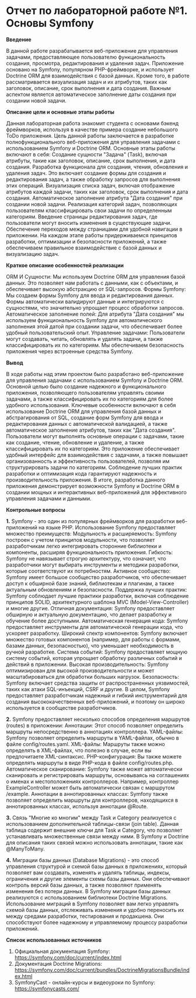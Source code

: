 # Отчет по лабораторной работе №1. Основы Symfony

**Введение**

В данной работе разрабатывается веб-приложение для управления задачами, предоставляющее пользователю функциональность создания, просмотра, редактирования и удаления задач. Приложение основано на Symfony, популярном PHP-фреймворке, и использует Doctrine ORM для взаимодействия с базой данных. Кроме того, в работе рассматривается визуализация задач и их атрибутов, таких как заголовок, описание, срок выполнения и дата создания. Важным аспектом является автоматическое заполнение даты создания при создании новой задачи.

**Описание цели и основные этапы работы**

Данная лабораторная работа знакомит студента с основами бэкенд фреймворков, используя в качестве примера создание небольшого ToDo приложения.
Цель данной работы заключается в разработке полнофункционального веб-приложения для управления задачами с использованием Symfony и Doctrine ORM. Основные этапы работы включают в себя:
Создание сущности "Задача" (Task), включая атрибуты, такие как заголовок, описание, срок выполнения, и дата создания.
Разработка функционала для создания, чтения, обновления и удаления задач. Это включает создание формы для создания и редактирования задач, а также обработку запросов для выполнения этих операций.
Визуализация списка задач, включая отображение атрибутов каждой задачи, таких как заголовок, срок выполнения и дата создания.
Автоматическое заполнение атрибута "Дата создания" при создании новой задачи.
Реализация категорий задач, позволяющих пользователям классифицировать свои задачи по определенным категориям.
Введение страницы редактирования задач, где пользователи могут вносить изменения в существующие задачи.
Обеспечение переходов между страницами для удобной навигации в приложении.
На каждом этапе работы придерживаемся принципов разработки, оптимизации и безопасности приложений, а также обеспечиваем правильное взаимодействие с базой данных и визуализацию задач.

**Краткое описание особенностей реализации**

ORM И Сущности: Мы используем Doctrine ORM для управления базой данных. Это позволяет нам работать с данными, как с объектами, и обеспечивает высокую абстракцию от SQL-запросов.
Формы Symfony: Мы создаем формы Symfony для ввода и редактирования данных. Формы автоматически валидируют данные и интегрируются с сущностями, что значительно упрощает процесс обработки запросов.
Автоматическое заполнение полей: Для атрибута "Дата создания" мы используем функциональность Symfony для автоматического заполнения этой датой при создании задачи, что обеспечивает более удобный пользовательский опыт.
Управление задачами: Пользователи могут создавать, читать, обновлять и удалять задачи, а также классифицировать их по категориям. Мы обеспечиваем безопасность приложения через встроенные средства Symfony.

**Вывод**

В ходе работы над этим проектом было разработано веб-приложение для управления задачами с использованием Symfony и Doctrine ORM. Основной целью было создание надежного и функционального приложения, позволяющего пользователям управлять своими задачами, а также классифицировать их по категориям для более удобного использования.
Ключевые особенности включают в себя использование Doctrine ORM для управления базой данных и абстрагирования от SQL, создание форм Symfony для ввода и редактирования данных с автоматической валидацией, а также автоматическое заполнение атрибутов, таких как "Дата создания". Пользователи могут выполнять основные операции с задачами, такие как создание, чтение, обновление и удаление, а также классифицировать их по категориям.
Это приложение обеспечивает удобный интерфейс для взаимодействия с задачами, а также повышает организованность и эффективность пользователей, позволяя им структурировать задачи по категориям. Соблюдение лучших практик разработки и оптимизация кода гарантируют надежность и производительность приложения.
В итоге, разработка данного приложения демонстрирует возможности Symfony и Doctrine ORM в создании мощных и интерактивных веб-приложений для эффективного управления задачами и данными.

**Контрольные вопросы**

**1.** Symfony - это один из популярных фреймворков для разработки веб-приложений на языке PHP. Использование Symfony предоставляет множество преимуществ:
Модульность и расширяемость: Symfony построен с учетом принципов модульности, что позволяет разработчикам легко интегрировать сторонние библиотеки и компоненты, расширяя функциональность приложения.
Гибкость: Symfony не навязывает строгую архитектуру, что означает, что разработчики могут выбирать инструменты и методики разработки, которые соответствуют их потребностям.
Активное сообщество: Symfony имеет большое сообщество разработчиков, что обеспечивает доступ к обширной базе знаний, библиотекам и плагинам, а также актуальным обновлениям и безопасности.
Поддержка лучших практик: Symfony соблюдает лучшие практики разработки, включая соблюдение принципов SOLID, архитектурного шаблона MVC (Model-View-Controller) и многие другие.
Отличная документация: Symfony предоставляет обширную и актуальную документацию, что делает разработку и обучение более доступными.
Автоматическая генерация кода: Symfony предоставляет инструменты для автоматической генерации кода, что ускоряет разработку.
Широкий спектр компонентов: Symfony включает множество готовых компонентов (например, для работы с формами, базами данных, безопасностью), что уменьшает необходимость в ручной разработке.
Система событий: Symfony предоставляет мощную систему событий, которая упрощает обработку различных событий и действий в приложении.
Высокая производительность: Symfony оптимизирован для высокой производительности и может масштабироваться для обработки больших нагрузок.
Безопасность: Symfony включает средства защиты от распространенных уязвимостей, таких как атаки SQL-инъекций, CSRF и другие.
В целом, Symfony предоставляет разработчикам надежный и гибкий инструментарий для создания высококачественных веб-приложений, и поэтому он широко используется в сообществе разработчиков.

**2.** Symfony предоставляет несколько способов определения маршрутов (routes) в приложении:
Аннотации: Этот способ позволяет определить маршруты непосредственно в аннотациях контроллера.
YAML-файлы: Symfony позволяет определить маршруты в YAML-файлах, обычно в файле config/routes.yaml.
XML-файлы: Маршруты также можно определять в XML-файлах, что полезно в случае, если вы предпочитаете XML-синтаксис.
PHP-конфигурация: Вы также можете определять маршруты в виде PHP-кода в файле config/routes.php.
Автоматическое сканирование: Symfony также может автоматически сканировать и регистрировать маршруты, основываясь на соглашениях о именах и местоположениях контроллеров. Например, контроллер ExampleController может быть автоматически связан с маршрутом /example.
Аннотации в аннотированных классах: Symfony также позволяет определить маршруты для контроллеров, находящихся в аннотированных классах, используя аннотации @Route.

**3.** Связь "Многие ко многим" между Task и Category реализуется с использованием дополнительной таблицы-связи (join table). Данная таблица содержит внешние ключи для Task и Category, что позволяет устанавливать множественные связи между ними. В Symfony и Doctrine для описания таких связей можно использовать аннотации, такие как @ManyToMany.

**4.** Миграции базы данных (Database Migrations) - это способ управления структурой и схемой базы данных в приложениях, который позволяет вам создавать, изменять и удалять таблицы, индексы, ограничения и другие элементы схемы базы данных. Они обеспечивают контроль версий базы данных, а также позволяют применять изменения без потери данных.
В Symfony миграции базы данных реализуются с использованием библиотеки Doctrine Migrations. Использование миграций в Symfony позволяет вам легко управлять схемой базы данных, отслеживать изменения и удобно переносить их между средами разработки, тестирования и продакшена. Они способствуют более надежному и управляемому процессу разработки приложений.

**Список использованных источников**

1. Официальная документация Symfony: https://symfony.com/doc/current/index.html
2. Документация Doctrine Migrations: https://symfony.com/doc/current/bundles/DoctrineMigrationsBundle/index.html
3. SymfonyCast - онлайн-курсы и видеоуроки по Symfony: https://symfonycasts.com/
